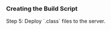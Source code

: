 ### Creating the Build Script
<section data-transition="fade-in slide-out">
    <p class="fragment current-visible">Step 5: Deploy `.class` files to the server.</p>
</section>
